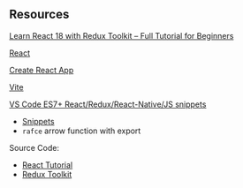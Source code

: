 ## Resources

[Learn React 18 with Redux Toolkit – Full Tutorial for Beginners](https://www.youtube.com/watch?v=2-crBg6wpp0&t=1)

[React](https://react.dev/)

[Create React App](https://create-react-app.dev/)

[Vite](https://vitejs.dev/)

[VS Code ES7+ React/Redux/React-Native/JS snippets](https://github.com/ults-io/vscode-react-javascript-snippets)
* [Snippets](https://github.com/ults-io/vscode-react-javascript-snippets/blob/master/docs/Snippets.md)
* `rafce` arrow function with export

Source Code:
* [React Tutorial](https://github.com/john-smilga/react-course-v3)
* [Redux Toolkit](https://github.com/john-smilga/redux-toolkit-tutorial)
